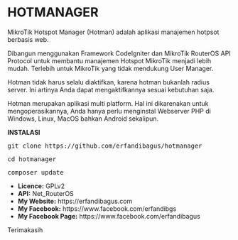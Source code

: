 # HOTMANAGER
MikroTik Hotspot Manager (Hotman) adalah aplikasi manajemen hotpsot berbasis web.

Dibangun menggunakan Framework CodeIgniter dan MikroTik RouterOS API Protocol untuk membantu manajemen Hotspot MikroTik menjadi lebih mudah. Terlebih untuk MikroTik yang tidak mendukung User Manager.

Hotman tidak harus selalu diaktifkan, karena hotman bukanlah radius server. Ini artinya Anda dapat mengaktifkannya sesuai kebutuhan saja.

Hotman merupakan aplikasi multi platform. Hal ini dikarenakan untuk mengoperasikannya, Anda hanya perlu menginstal Webserver PHP di Windows, Linux, MacOS bahkan Android sekalipun.

<b>INSTALASI</b>

<pre>git clone https://github.com/erfandibagus/hotmanager</pre>
<pre>cd hotmanager</pre>
<pre>composer update</pre>

<ul>
<li><strong>Licence:</strong> GPLv2</li>
<li><strong>API:</strong> Net_RouterOS</li>
<li><strong>My Website:</strong> https://erfandibagus.com</li>
<li><strong>My Facebook:</strong> https://www.facebook.com/erfandibgs</li>
<li><strong>My Facebook Page:</strong> https://www.facebook.com/erfandibagus</li>
</ul>

Terimakasih
